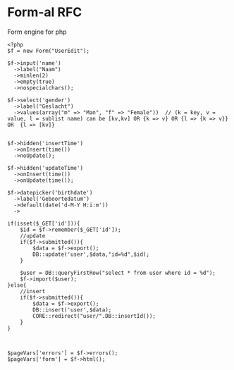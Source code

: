 Form-al RFC
=======

Form engine for php
    
    <?php
    $f = new Form("UserEdit");

    $f->input('name')
      ->label("Naam")
      ->minlen(2)
      ->empty(true)
      ->nospecialchars();

    $f->select('gender')
      ->label("Geslacht")
      ->values(array("m" => "Man", "f" => "Female"))  // (k = key, v = value, l = sublist name) can be [kv,kv] OR {k => v} OR {l => {k => v}} OR  {l => [kv]}


    $f->hidden('insertTime')
      ->onInsert(time())
      ->noUpdate();

    $f->hidden('updateTime')
      ->onInsert(time())
      ->onUpdate(time());

    $f->datepicker('birthdate')
      ->label('Geboortedatum')
      ->default(date('d-M-Y H:i:m'))
      ->

    if(isset($_GET['id'])){
        $id = $f->remember($_GET['id']);
        //update
        if($f->submitted()){    
            $data = $f->export();
            DB::update('user',$data,"id=%d",$id);
        }

        $user = DB::queryFirstRow("select * from user where id = %d");
        $f->import($user);
    }else{
        //insert
        if($f->submitted()){    
            $data = $f->export();
            DB::insert('user',$data);
            CORE::redirect("user/".DB::insertId());
        }
    }



    $pageVars['errors'] = $f->errors();
    $pageVars['form'] = $f->html();

